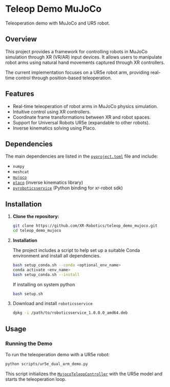 # Teleop Demo MuJoCo

Teleoperation demo with MuJoCo and UR5 robot.

## Overview

This project provides a framework for controlling robots in MuJoCo simulation through XR (VR/AR) input devices. It allows users to manipulate robot arms using natural hand movements captured through XR controllers.

The current implementation focuses on a UR5e robot arm, providing real-time control through position-based teleoperation.

## Features

-   Real-time teleoperation of robot arms in MuJoCo physics simulation.
-   Intuitive control using XR controllers.
-   Coordinate frame transformations between XR and robot spaces.
-   Support for Universal Robots UR5e (expandable to other robots).
-   Inverse kinematics solving using Placo.

## Dependencies

The main dependencies are listed in the [`pyproject.toml`](pyproject.toml) file and include:
-   `numpy`
-   `meshcat`
-   [`mujoco`](https://github.com/google-deepmind/mujoco)
-   [`placo`](https://github.com/rhoban/placo) (inverse kinematics library)
-   [`pyroboticsservice`](https://github.com/XR-Robotics/RoboticsService-Python) (Python binding for xr-robot sdk)

## Installation

1.  **Clone the repository:**
    ```bash
    git clone https://github.com/XR-Robotics/teleop_demo_mujoco.git
    cd teleop_demo_mujoco
    ```

2.  **Installation**
    
    The project includes a script to help set up a suitable Conda environment and install all dependencies.
    ```bash
    bash setup_conda.sh --conda <optional_env_name>
    conda activate <env_name>
    bash setup_conda.sh --install
    ```

    If installing on system python
    ```bash
    bash setup.sh
    ```

3. Download and install `roboticsservice`
    ```bash
    dpkg -i /path/to/roboticsservice_1.0.0.0_amd64.deb
    ```

## Usage

### Running the Demo

To run the teleoperation demo with a UR5e robot:

```bash
python scripts/ur5e_dual_arm_demo.py
```
This script initializes the [`MujocoTeleopController`](teleop_demo_mujoco/mujoco_teleop_controller.py) with the UR5e model and starts the teleoperation loop.
